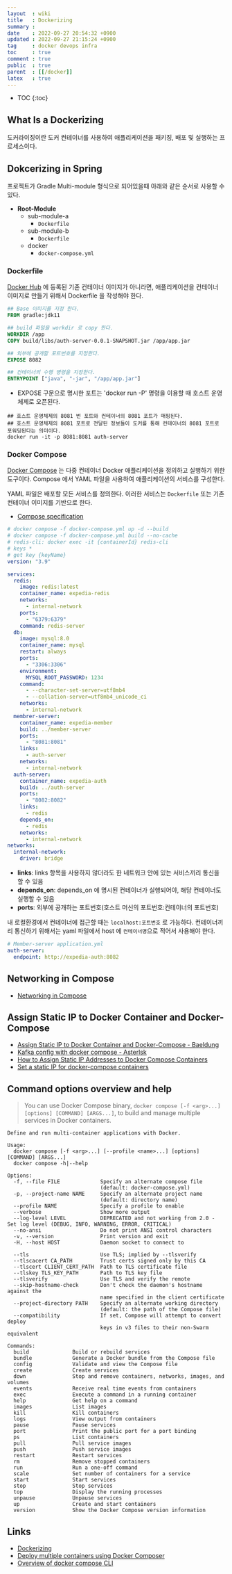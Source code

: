 ```yaml
---
layout  : wiki
title   : Dockerizing
summary : 
date    : 2022-09-27 20:54:32 +0900
updated : 2022-09-27 21:15:24 +0900
tag     : docker devops infra
toc     : true
comment : true
public  : true
parent  : [[/docker]]
latex   : true
---
```

* TOC
{:toc}

## What Is a Dockerizing

도커라이징이란 도커 컨테이너를 사용하여 애플리케이션을 패키징, 배포 및 실행하는 프로세스이다.

## Dokcerizing in Spring

프로젝트가 Gradle Multi-module 형식으로 되어있을때 아래와 같은 순서로 사용할 수 있다.

- __Root-Module__
  - sub-module-a
    - `Dockerfile`
  - sub-module-b
    - `Dockerfile`
  - docker
    - `docker-compose.yml`

### Dockerfile 

[Docker Hub](https://www.docker.com/products/docker-hub/) 에 등록된 기존 컨테이너 이미지가 아니라면, 애플리케이션을 컨테이너 이미지로 만들기 위해서 Dockerfile 을 작성해야 한다.

```dockerfile
## Base 이미지를 지정 한다.
FROM gradle:jdk11

## build 파일을 workdir 로 copy 한다.
WORKDIR /app
COPY build/libs/auth-server-0.0.1-SNAPSHOT.jar /app/app.jar

## 외부에 공개할 포트번호를 지정한다.
EXPOSE 8082

## 컨테이너의 수행 명령을 지정한다.
ENTRYPOINT ["java", "-jar", "/app/app.jar"]
```

- EXPOSE 구문으로 명시한 포트는 'docker run -P' 명령을 이용할 때 호스트 운영체제로 오픈된다.

```
## 호스트 운영체제의 8081 번 포트와 컨테이너의 8081 포트가 매핑된다.
## 호스트 운영체제의 8081 포트로 전달된 정보들이 도커를 통해 컨테이너의 8081 포트로 포워딩된다는 의미이다.
docker run -it -p 8081:8081 auth-server
```

### Docker Compose

[Docker Compose](https://docs.docker.com/compose/) 는 다중 컨테이너 Docker 애플리케이션을 정의하고 실행하기 위한 도구이다. Compose 에서 YAML 파일을 사용하여 애플리케이션의 서비스를 구성한다.

YAML 파일은 배포할 모든 서비스를 정의한다. 이러한 서비스는 `Dockerfile` 또는 기존 컨테이너 이미지를 기반으로 한다.

- [Compose specification](https://docs.docker.com/compose/compose-file/)

```yml
# docker compose -f docker-compose.yml up -d --build
# docker compose -f docker-compose.yml build --no-cache
# redis-cli: docker exec -it {containerId} redis-cli
# keys *
# get key {keyName}
version: "3.9"

services:
  redis:
    image: redis:latest
    container_name: expedia-redis
    networks:
      - internal-network
    ports:
      - "6379:6379"
    command: redis-server
  db:
    image: mysql:8.0
    container_name: mysql
    restart: always
    ports:
      - "3306:3306"
    environment:
      MYSQL_ROOT_PASSWORD: 1234
    command:
      - --character-set-server=utf8mb4
      - --collation-server=utf8mb4_unicode_ci
    networks:
      - internal-network
  membrer-server:
    container_name: expedia-member
    build: ../member-server
    ports:
      - "8081:8081"
    links:
      - auth-server
    networks:
      - internal-network
  auth-server:
    container_name: expedia-auth
    build: ../auth-server
    ports:
      - "8082:8082"
    links:
      - redis
    depends_on:
      - redis
    networks:
      - internal-network
networks:
  internal-network:
    driver: bridge
```

- __links__: links 항목을 사용하지 않더라도 한 네트워크 안에 있는 서비스끼리 통신을 할 수 있음
- __depends_on__: depends_on 에 명시된 컨테이너가 실행되어야, 해당 컨테이너도 실행할 수 있음
- __ports__: 외부에 공개하는 포트번호(호스트 머신의 포트번호:컨테이너의 포트번호)

내 로컬환경에서 컨테이너에 접근할 때는 `localhost:포트번호` 로 가능하다. 컨테이너끼리 통신하기 위해서는 yaml 파일에서 host 에 `컨테이너명`으로 적어서 사용해야 한다.

```yaml
# Member-server application.yml
auth-server:
  endpoint: http://expedia-auth:8082
```

## Networking in Compose

- [Networking in Compose](https://docs.docker.com/compose/networking/)

## Assign Static IP to Docker Container and Docker-Compose

- [Assign Static IP to Docker Container and Docker-Compose - Baeldung](https://www.baeldung.com/ops/docker-assign-static-ip-container)
- [Kafka config with docker compose - Asterlsk](https://github.com/asterlsker/kafka/pull/17)
- [How to Assign Static IP Addresses to Docker Compose Containers](https://devtonight.com/articles/how-to-assign-static-ip-addresses-to-docker-compose-containers)
- [Set a static IP for docker-compose containers](https://mklasen.com/set-a-static-ip-for-docker-compose-containers/)

## Command options overview and help

> You can use Docker Compose binary, `docker compose [-f <arg>...] [options] [COMMAND] [ARGS...]`, to build and manage multiple services in Docker containers.

```
Define and run multi-container applications with Docker.

Usage:
  docker compose [-f <arg>...] [--profile <name>...] [options] [COMMAND] [ARGS...]
  docker compose -h|--help

Options:
  -f, --file FILE             Specify an alternate compose file
                              (default: docker-compose.yml)
  -p, --project-name NAME     Specify an alternate project name
                              (default: directory name)
  --profile NAME              Specify a profile to enable
  --verbose                   Show more output
  --log-level LEVEL           DEPRECATED and not working from 2.0 - Set log level (DEBUG, INFO, WARNING, ERROR, CRITICAL)
  --no-ansi                   Do not print ANSI control characters
  -v, --version               Print version and exit
  -H, --host HOST             Daemon socket to connect to

  --tls                       Use TLS; implied by --tlsverify
  --tlscacert CA_PATH         Trust certs signed only by this CA
  --tlscert CLIENT_CERT_PATH  Path to TLS certificate file
  --tlskey TLS_KEY_PATH       Path to TLS key file
  --tlsverify                 Use TLS and verify the remote
  --skip-hostname-check       Don't check the daemon's hostname against the
                              name specified in the client certificate
  --project-directory PATH    Specify an alternate working directory
                              (default: the path of the Compose file)
  --compatibility             If set, Compose will attempt to convert deploy
                              keys in v3 files to their non-Swarm equivalent

Commands:
  build              Build or rebuild services
  bundle             Generate a Docker bundle from the Compose file
  config             Validate and view the Compose file
  create             Create services
  down               Stop and remove containers, networks, images, and volumes
  events             Receive real time events from containers
  exec               Execute a command in a running container
  help               Get help on a command
  images             List images
  kill               Kill containers
  logs               View output from containers
  pause              Pause services
  port               Print the public port for a port binding
  ps                 List containers
  pull               Pull service images
  push               Push service images
  restart            Restart services
  rm                 Remove stopped containers
  run                Run a one-off command
  scale              Set number of containers for a service
  start              Start services
  stop               Stop services
  top                Display the running processes
  unpause            Unpause services
  up                 Create and start containers
  version            Show the Docker Compose version information
```

## Links

- [Dockerizing](https://developerexperience.io/practices/dockerizing)
- [Deploy multiple containers using Docker Composer](https://learn.microsoft.com/ko-kr/azure/cognitive-services/containers/docker-compose-recipe)
- [Overview of docker compose CLI](https://docs.docker.com/compose/reference/)